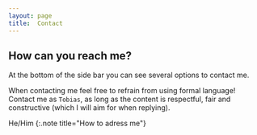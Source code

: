 ```yaml
---
layout: page
title:  Contact
---
```


## How can you reach me?

At the bottom of the side bar you can see several options to contact me.

When contacting me feel free to refrain from using formal language! Contact me as `Tobias`, as long as the content is respectful, fair and constructive (which I will aim for when replying).

He/Him 
{:.note title="How to adress me"}
